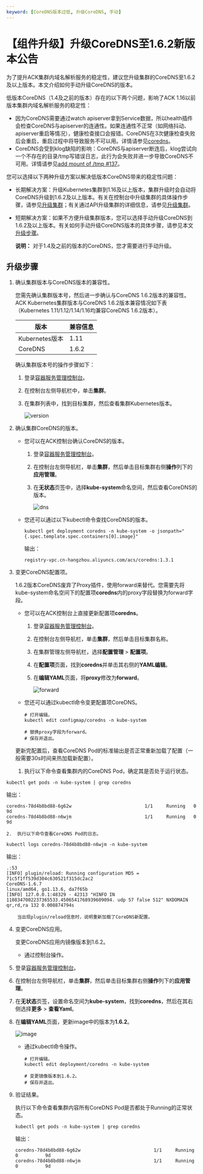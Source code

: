```yaml
---
keyword: [CoreDNS版本过低, 升级CoreDNS, 手动]
---
```


# 【组件升级】升级CoreDNS至1.6.2新版本公告

为了提升ACK集群内域名解析服务的稳定性，建议您升级集群的CoreDNS至1.6.2及以上版本。本文介绍如何手动升级CoreDNS的版本。

低版本CoreDNS（1.4及之前的版本）存在的以下两个问题，影响了ACK 1.16以前版本集群内域名解析服务的稳定性：

-   因为CoreDNS需要通过watch apiserver拿到Service数据，所以health插件会检查CoreDNS与apiserver的连通性。如果连通性不正常（如网络抖动、apiserver重启等情况），健康检查接口会报错。CoreDNS在3次健康检查失败后会重启，重启过程中将导致服务不可以用。详情请参见[coredns](https://github.com/coredns/coredns/issues/2629)。
-   CoreDNS会受到klog缺陷的影响：CoreDNS与apiserver断连后，klog尝试向一个不存在的目录/tmp写错误日志，此行为会失败并进一步导致CoreDNS不可用。详情请参见[add mount of /tmp \#137](https://github.com/coredns/deployment/issues/137)。

您可以选择以下两种升级方案以解决低版本CoreDNS带来的稳定性问题：

-   长期解决方案：升级Kubernetes集群到1.16及以上版本，集群升级时会自动将CoreDNS升级到1.6.2及以上版本。有关在控制台中升级集群的具体操作步骤，请参见[升级集群](/intl.zh-CN/Kubernetes集群用户指南/集群/管理集群/升级集群.md)；有关通过API升级集群的详细信息，请参见[升级集群](/intl.zh-CN/API参考/升级/升级集群.md)。
-   短期解决方案：如果不方便升级集群版本，您可以选择手动升级CoreDNS到1.6.2及以上版本。有关如何手动升级CoreDNS版本的具体步骤，请参见本文[升级步骤](#section_7wd_grs_c5s)。

    **说明：** 对于1.4及之前的版本的CoreDNS，您才需要进行手动升级。


## 升级步骤

1.  确认集群版本与CoreDNS版本的兼容性。

    您需先确认集群版本号，然后进一步确认与CoreDNS 1.6.2版本的兼容性。ACK Kubernetes集群版本与CoreDNS 1.6.2版本兼容情况如下表（Kubernetes 1.11/1.12/1.14/1.16均兼容CoreDNS 1.6.2版本）。

    |版本|兼容信息|
    |--|----|
    |Kubernetes版本|1.11|1.12|1.14|1.16|
    |CoreDNS|1.6.2|1.6.2|1.6.2|1.6.2|

    确认集群版本号的操作步骤如下：

    1.  登录[容器服务管理控制台](https://cs.console.aliyun.com)。

    2.  在控制台左侧导航栏中，单击**集群**。

    3.  在集群列表中，找到目标集群，然后查看集群Kubernetes版本。

        ![version](https://static-aliyun-doc.oss-accelerate.aliyuncs.com/assets/img/zh-CN/6899963061/p176529.png)

2.  确认集群CoreDNS的版本。

    -   您可以在ACK控制台确认CoreDNS的版本。
        1.  登录[容器服务管理控制台](https://cs.console.aliyun.com)。

        2.  在控制台左侧导航栏，单击**集群**，然后单击目标集群右侧**操作**列下的**应用管理**。
        3.  在**无状态**页签中，选择**kube-system**命名空间，然后查看CoreDNS的版本。

            ![dns](https://static-aliyun-doc.oss-accelerate.aliyuncs.com/assets/img/zh-CN/8393963061/p176315.png)

    -   您还可以通过以下kubectl命令查找CoreDNS的版本。

        ```
        kubectl get deployment coredns -n kube-system -o jsonpath="{.spec.template.spec.containers[0].image}"
        ```

        输出：

        ```
        registry-vpc.cn-hangzhou.aliyuncs.com/acs/coredns:1.3.1
        ```

3.  变更CoreDNS配置项。

    1.6.2版本CoreDNS废弃了Proxy插件，使用forward来替代。您需要先将kube-system命名空间下的配置项**coredns**内的proxy字段替换为forward字段。

    -   您可以在ACK控制台上直接更新配置项**coredns**。
        1.  登录[容器服务管理控制台](https://cs.console.aliyun.com)。

        2.  在控制台左侧导航栏，单击**集群**，然后单击目标集群名称。
        3.  在集群管理左侧导航栏，选择**配置管理** \> **配置项**。
        4.  在**配置项**页面，找到**coredns**并单击其右侧的**YAML编辑**。
        5.  在**编辑YAML**页面，将**proxy**修改为**forward**。

            ![forward](https://static-aliyun-doc.oss-accelerate.aliyuncs.com/assets/img/zh-CN/3622073061/p176548.png)

    -   您还可以通过kubectl命令变更配置项CoreDNS。

        ```
        # 打开编辑。
        kubectl edit configmap/coredns -n kube-system
        
        # 替换proxy字段为forward。
        # 保存并退出。
        ```

    更新完配置后，查看CoreDNS Pod的标准输出是否正常重新加载了配置（一般需要30s时间来热加载新配置）。

    1.  执行以下命令查看集群内的CoreDNS Pod，确定其是否处于运行状态。

```
kubectl get pods -n kube-system | grep coredns
```

输出：

```
coredns-78d4b8bd88-6g62w                           1/1     Running   0          9d
coredns-78d4b8bd88-n6wjm                           1/1     Running   0          9d
```

    2.  执行以下命令查看CoreDNS Pod的日志。

```
kubectl logs coredns-78d4b8bd88-n6wjm -n kube-system
```

输出：

```
.:53
[INFO] plugin/reload: Running configuration MD5 = 71c5f1ff539d304c630521f315dc2ac2
CoreDNS-1.6.7
linux/amd64, go1.13.6, da7f65b
[INFO] 127.0.0.1:48329 - 42313 "HINFO IN 1108347002237365533.4506541768939609094. udp 57 false 512" NXDOMAIN qr,rd,ra 132 0.008874794s
```

        当出现plugin/reload信息时，说明重新加载了CoreDNS新配置。

4.  变更CoreDNS应用。

    变更CoreDNS应用内镜像版本到1.6.2。

    -   通过控制台操作。

1.  登录[容器服务管理控制台](https://cs.console.aliyun.com)。

2.  在控制台左侧导航栏，单击**集群**，然后单击目标集群右侧**操作**列下的**应用管理**。
3.  在**无状态**页签，设置命名空间为**kube-system**，找到**coredns**，然后在其右侧选择**更多** \> **查看Yaml**。
4.  在**编辑YAML**页面，更新image中的版本为**1.6.2**。

    ![image](https://static-aliyun-doc.oss-accelerate.aliyuncs.com/assets/img/zh-CN/3622073061/p176558.png)

    -   通过kubectl命令操作。

        ```
        # 打开编辑。
        kubectl edit deployment/coredns -n kube-system
        
        # 变更镜像版本到1.6.2。
        # 保存并退出。
        ```

5.  验证结果。

    执行以下命令查看集群内容所有CoreDNS Pod是否都处于Running的正常状态。

    ```
    kubectl get pods -n kube-system | grep coredns
    ```

    输出：

    ```
    coredns-78d4b8bd88-6g62w                           1/1     Running   0          9d
    coredns-78d4b8bd88-n6wjm                           1/1     Running   0          9d
    ```


